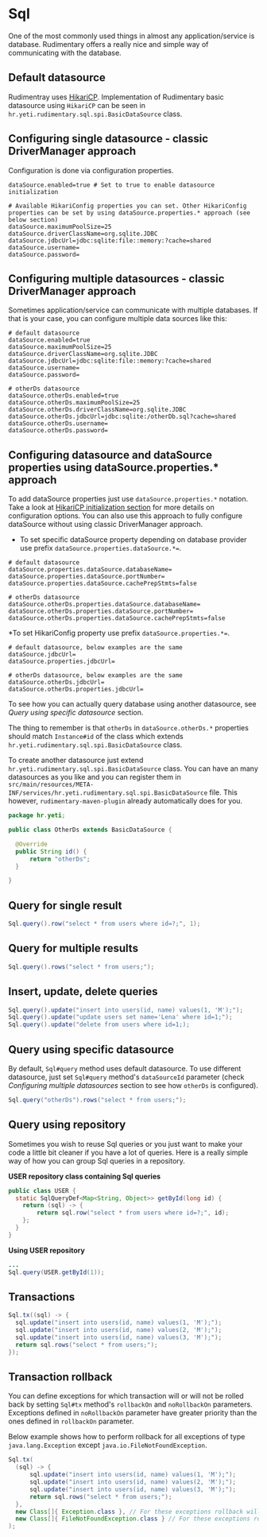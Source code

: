 # Sql
One of the most commonly used things in almost any application/service is database. Rudimentary offers a really nice and simple way of communicating with the database.

## Default datasource
Rudimentray uses [HikariCP](https://github.com/brettwooldridge/HikariCP). Implementation of Rudimentary basic datasource using `HikariCP` can be seen in `hr.yeti.rudimentary.sql.spi.BasicDataSource` class. 

## Configuring single datasource - classic DriverManager approach
Configuration is done via configuration properties.
```properties
dataSource.enabled=true # Set to true to enable datasource initialization

# Available HikariConfig properties you can set. Other HikariConfig properties can be set by using dataSource.properties.* approach (see below section)
dataSource.maximumPoolSize=25
dataSource.driverClassName=org.sqlite.JDBC
dataSource.jdbcUrl=jdbc:sqlite:file::memory:?cache=shared
dataSource.username=
dataSource.password=
```
## Configuring multiple datasources - classic DriverManager approach
Sometimes application/service can communicate with multiple databases. If that is your case, you can configure multiple data sources like this:
```properties
# default datasource
dataSource.enabled=true
dataSource.maximumPoolSize=25
dataSource.driverClassName=org.sqlite.JDBC
dataSource.jdbcUrl=jdbc:sqlite:file::memory:?cache=shared
dataSource.username=
dataSource.password=

# otherDs datasource
dataSource.otherDs.enabled=true
dataSource.otherDs.maximumPoolSize=25
dataSource.otherDs.driverClassName=org.sqlite.JDBC
dataSource.otherDs.jdbcUrl=jdbc:sqlite:/otherDb.sql?cache=shared
dataSource.otherDs.username=
dataSource.otherDs.password=
```
## Configuring datasource and dataSource properties using dataSource.properties.* approach
To add dataSource properties just use `dataSource.properties.*` notation. Take a look at [HikariCP initialization section](https://github.com/brettwooldridge/HikariCP) for more details on configuration options. You can also use this approach to fully configure dataSource without using classic DriverManager approach.

* To set specific dataSource property depending on database provider use prefix `dataSource.properties.dataSource.*=`.
```properties
# default datasource
dataSource.properties.dataSource.databaseName=
dataSource.properties.dataSource.portNumber=
dataSource.properties.dataSource.cachePrepStmts=false

# otherDs datasource
dataSource.otherDs.properties.dataSource.databaseName=
dataSource.otherDs.properties.dataSource.portNumber=
dataSource.otherDs.properties.dataSource.cachePrepStmts=false
```
*To set HikariConfig property use prefix `dataSource.properties.*=`. 
```properties
# default datasource, below examples are the same
dataSource.jdbcUrl=
dataSource.properties.jdbcUrl=

# otherDs datasource, below examples are the same
dataSource.otherDs.jdbcUrl=
dataSource.otherDs.properties.jdbcUrl=
```

To see how you can actually query database using another datasource, see *Query using specific datasource* section.

The thing to remember is that `otherDs` in `dataSource.otherDs.*` properties should match `Instance#id` of the class which extends `hr.yeti.rudimentary.sql.spi.BasicDataSource` class. 

To create another datasource just extend `hr.yeti.rudimentary.sql.spi.BasicDataSource` class. You can have an many datasources as you like and you can register them in
 `src/main/resources/META-INF/services/hr.yeti.rudimentary.sql.spi.BasicDataSource` file. 
This however, `rudimentary-maven-plugin` already automatically does for you.
```java
package hr.yeti;

public class OtherDs extends BasicDataSource {

  @Override
  public String id() {
      return "otherDs";
  }

}
```
## Query for single result
```java
Sql.query().row("select * from users where id=?;", 1);
```
## Query for multiple results
```java
Sql.query().rows("select * from users;");
```
## Insert, update, delete queries
```java
Sql.query().update("insert into users(id, name) values(1, 'M');");
Sql.query().update("update users set name='Lena' where id=1;");
Sql.query().update("delete from users where id=1;);
```
## Query using specific datasource
By default, `Sql#query` method uses default datasource. To use different datasource, just set `Sql#query` method's `dataSourceId` parameter (check *Configuring multiple datasources* section to see how `otherDs` is configured). 
```java
Sql.query("otherDs").rows("select * from users;");
```
## Query using repository
Sometimes you wish to reuse Sql queries or you just want to make your code a little bit cleaner if you have a lot of queries. Here is a really simple way of how you can group Sql queries in a repository.

**USER repository class containing Sql queries**
```java
public class USER {
  static SqlQueryDef<Map<String, Object>> getById(long id) {
    return (sql) -> {
        return sql.row("select * from users where id=?;", id);
    };
  }
}
```
**Using USER repository**
```java
...
Sql.query(USER.getById(1));
```
## Transactions
```java
Sql.tx((sql) -> {
  sql.update("insert into users(id, name) values(1, 'M');");
  sql.update("insert into users(id, name) values(2, 'M');");
  sql.update("insert into users(id, name) values(3, 'M');");
  return sql.rows("select * from users;");
});
```
## Transaction rollback
You can define exceptions for which transaction will or will not be rolled back by setting `Sql#tx` method's `rollbackOn` and `noRollbackOn` parameters. Exceptions defined in `noRollbackOn` parameter have greater priority than the ones defined in `rollbackOn` parameter.

Below example shows how to perform rollback for all exceptions of type `java.lang.Exception` except  `java.io.FileNotFoundException`.
```java
Sql.tx(
  (sql) -> {
      sql.update("insert into users(id, name) values(1, 'M');");
      sql.update("insert into users(id, name) values(2, 'M');");
      sql.update("insert into users(id, name) values(3, 'M');");
      return sql.rows("select * from users;");
  },
  new Class[]{ Exception.class }, // For these exceptions rollback will be performed
  new Class[]{ FileNotFoundException.class } // For these exceptions rollback will not be performed
);
```



